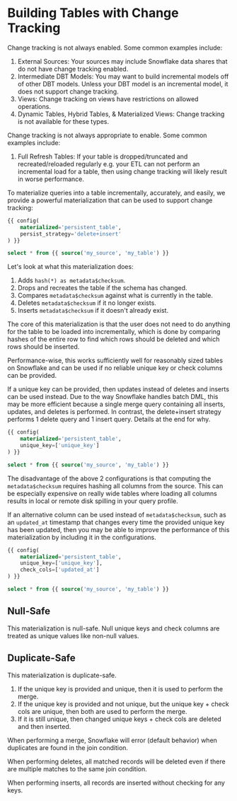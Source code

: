 # Building Tables with Change Tracking

Change tracking is not always enabled. Some common
examples include:

1. External Sources: Your sources may include Snowflake
data shares that do not have change tracking enabled.
2. Intermediate DBT Models: You may want to build
incremental models off of other DBT models. Unless your
DBT model is an incremental model, it does not support
change tracking.
3. Views: Change tracking on views have restrictions on
allowed operations.
4. Dynamic Tables, Hybrid Tables, & Materialized Views:
Change tracking is not available for these types.

Change tracking is not always appropriate to enable.
Some common examples include:

1. Full Refresh Tables: If your table is
dropped/truncated and recreated/reloaded regularly e.g.
your ETL can not perform an incremental load for a table,
then using change tracking will likely result in worse
performance.

To materialize queries into a table incrementally,
accurately, and easily, we provide a powerful
materialization that can be used to support change
tracking:

```sql
{{ config(
    materialized='persistent_table',
    persist_strategy='delete+insert'
) }}

select * from {{ source('my_source', 'my_table') }}
```

Let's look at what this materialization does:

1. Adds `hash(*) as metadata$checksum`.
2. Drops and recreates the table if the schema has changed.
3. Compares `metadata$checksum` against what is currently in the table.
4. Deletes `metadata$checksum` if it no longer exists.
5. Inserts `metadata$checksum` if it doesn't already exist.

The core of this materialization is that the user does
not need to do anything for the table to be loaded into
incrementally, which is done by comparing hashes of the
entire row to find which rows should be deleted and which
rows should be inserted.

Performance-wise, this works sufficiently well for
reasonably sized tables on Snowflake and can be used if
no reliable unique key or check columns can be provided.

If a unique key can be provided, then updates instead of
deletes and inserts can be used instead. Due to the way
Snowflake handles batch DML, this may be more efficient
because a single merge query containing all inserts,
updates, and deletes is performed. In contrast, the
delete+insert strategy performs 1 delete query and 1
insert query. Details at the end for why.

```sql
{{ config(
    materialized='persistent_table',
    unique_key=['unique_key']
) }}

select * from {{ source('my_source', 'my_table') }}
```

The disadvantage of the above 2 configurations is that
computing the `metadata$checksum` requires hashing all
columns from the source. This can be especially
expensive on really wide tables where loading all
columns results in local or remote disk spilling in
your query profile.

If an alternative column can be used instead of
`metadata$checksum`, such as an `updated_at` timestamp
that changes every time the provided unique key has
been updated, then you may be able to improve the
performance of this materialization by including it in
the configurations.

```sql
{{ config(
    materialized='persistent_table',
    unique_key=['unique_key'],
    check_cols=['updated_at']
) }}

select * from {{ source('my_source', 'my_table') }}
```

## Null-Safe

This materialization is null-safe. Null unique keys
and check columns are treated as unique values like
non-null values.

## Duplicate-Safe

This materialization is duplicate-safe.

1. If the unique key is provided and unique, then it
is used to perform the merge.
2. If the unique key is provided and not unique, but
the unique key + check cols are unique, then both are
used to perform the merge.
3. If it is still unique, then changed unique keys +
check cols are deleted and then inserted.

When performing a merge, Snowflake will error (default
behavior) when duplicates are found in the join condition.

When performing deletes, all matched records will be
deleted even if there are multiple matches to the
same join condition.

When performing inserts, all records are inserted without
checking for any keys.
